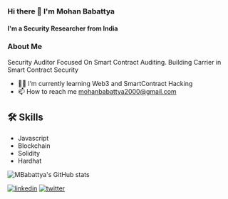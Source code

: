 ### Hi there 👋 I'm Mohan Babattya


 #### I'm a Security Researcher from India
 

### About Me
Security Auditor Focused On Smart Contract Auditing. Building Carrier in Smart Contract Security
- 👨‍💻 I’m currently learning Web3 and SmartContract Hacking
- 📫 How to reach me mohanbabattya2000@gmail.com

## 🛠 Skills
- Javascript
- Blockchain
- Solidity
- Hardhat

![MBabattya's GitHub stats](https://github-readme-stats.vercel.app/api?username=MBabattya&show_icons=true&theme=radical)


[![linkedin](https://img.shields.io/badge/linkedin-0A66C2?style=for-the-badge&logo=linkedin&logoColor=white)](https://www.linkedin.com/in/mohan-babattya/)
[![twitter](https://img.shields.io/badge/twitter-1DA1F2?style=for-the-badge&logo=twitter&logoColor=white)](https://twitter.com/MBabattya)
